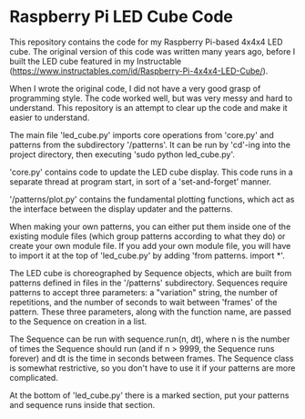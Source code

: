 # Raspberry Pi LED Cube Code
This repository contains the code for my Raspberry Pi-based 4x4x4 LED cube. The
original version of this code was written many years ago, before I built the LED
cube featured in my Instructable (https://www.instructables.com/id/Raspberry-Pi-4x4x4-LED-Cube/).

When I wrote the original code, I did not have a very good grasp of programming
style. The code worked well, but was very messy and hard to understand. This
repository is an attempt to clear up the code and make it easier to understand.


The main file 'led_cube.py' imports core operations from 'core.py' and patterns
from the subdirectory '/patterns'. It can be run by 'cd'-ing into the project
directory, then executing 'sudo python led_cube.py'.

'core.py' contains code to update the LED cube display. This code runs in a
separate thread at program start, in sort of a 'set-and-forget' manner.

'/patterns/plot.py' contains the fundamental plotting functions, which act
as the interface between the display updater and the patterns.

When making your own patterns, you can either put them inside one of the
existing module files (which group patterns according to what they do) or create
your own module file. If you add your own module file, you will have to import
it at the top of 'led_cube.py' by adding 'from patterns.<file> import *'.


The LED cube is choreographed by Sequence objects, which are built from patterns
defined in files in the '/patterns' subdirectory. Sequences require patterns to
accept three parameters: a "variation" string, the number of repetitions, and
the number of seconds to wait between 'frames' of the pattern. These three
parameters, along with the function name, are passed to the Sequence on creation
in a list.

The Sequence can be run with sequence.run(n, dt), where n is the number of
times the Sequence should run (and if n > 9999, the Sequence runs forever) and
dt is the time in seconds between frames. The Sequence class is somewhat
restrictive, so you don't have to use it if your patterns are more complicated.

At the bottom of 'led_cube.py' there is a marked section, put your patterns
and sequence runs inside that section.

